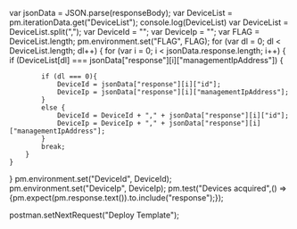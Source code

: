var jsonData = JSON.parse(responseBody);
var DeviceList = pm.iterationData.get("DeviceList");
console.log(DeviceList)
var DeviceList = DeviceList.split(",");
var DeviceId = "";
var DeviceIp = "";
var FLAG = DeviceList.length;
pm.environment.set("FLAG", FLAG);
for (var dl = 0; dl < DeviceList.length; dl++) {
    for (var i = 0; i < jsonData.response.length; i++) {
               if (DeviceList[dl] === jsonData["response"][i]["managementIpAddress"]) {
            
            if (dl === 0){
                DeviceId = jsonData["response"][i]["id"];
                DeviceIp = jsonData["response"][i]["managementIpAddress"];
            }
            else {
                DeviceId = DeviceId + "," + jsonData["response"][i]["id"];
                DeviceIp = DeviceIp + "," + jsonData["response"][i]["managementIpAddress"];
            }
            break;
        }
    }
    
}
pm.environment.set("DeviceId", DeviceId);
pm.environment.set("DeviceIp", DeviceIp);
pm.test("Devices acquired",() => {pm.expect(pm.response.text()).to.include("response");});

postman.setNextRequest("Deploy Template");  
